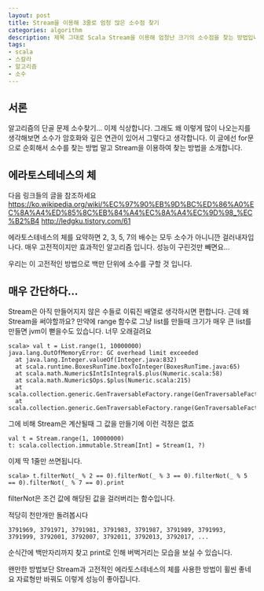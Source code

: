 ```yaml
---
layout: post
title: Stream을 이용해 3줄로 엄청 많은 소수점 찾기
categories: algorithm
description: 제목 그대로 Scala Stream을 이용해 엄청난 크기의 소수점을 찾는 방법입니다.
tags:
- scala
- 스칼라
- 알고리즘
- 소수
---
```


## 서론

알고리즘의 단골 문제 소수찾기... 이제 식상합니다. 그래도 왜 이렇게 많이 나오는지를 생각해보면 소수가 암호화와 깊은 연관이 있어서 그렇다고 생각합니다.
이 글에선 for문으로 순회해서 소수를 찾는 방법 말고 Stream을 이용하여 찾는 방법을 소개합니다.

## 에라토스테네스의 체

다음 링크들의 글을 참조하세요
https://ko.wikipedia.org/wiki/%EC%97%90%EB%9D%BC%ED%86%A0%EC%8A%A4%ED%85%8C%EB%84%A4%EC%8A%A4%EC%9D%98_%EC%B2%B4
http://ledgku.tistory.com/61

에라토스테네스의 체를 요약하면 2, 3, 5, 7의 배수는 모두 소수가 아니니깐 걸러내자입나다. 매우 고전적이지만 효과적인 알고리즘 입니다.
성능이 구린것만 빼면요...

우리는 이 고전적인 방법으로 백만 단위에 소수를 구할 것 입니다.

## 매우 간단하다...

Stream은 아직 만들어지지 않은 수들로 이뤄진 배열로 생각하시면 편합니다. 근데 왜 Stream을 써야할까요? 만약에 range 함수로 그냥 list를 만들때 크기가
매우 큰 list를 만들면 jvm이 뻗을수도 있습니다. 너무 오래걸려요

    scala> val t = List.range(1, 10000000)
    java.lang.OutOfMemoryError: GC overhead limit exceeded
      at java.lang.Integer.valueOf(Integer.java:832)
      at scala.runtime.BoxesRunTime.boxToInteger(BoxesRunTime.java:65)
      at scala.math.Numeric$IntIsIntegral$.plus(Numeric.scala:58)
      at scala.math.Numeric$Ops.$plus(Numeric.scala:215)
      at scala.collection.generic.GenTraversableFactory.range(GenTraversableFactory.scala:224)
      at scala.collection.generic.GenTraversableFactory.range(GenTraversableFactory.scala:206)


그에 비해 Stream은 계산될때 그 값을 만들기에 이런 걱정은 없죠

    val t = Stream.range(1, 10000000)
    t: scala.collection.immutable.Stream[Int] = Stream(1, ?)

이제 딱 1줄만 쓰면됩니다.

    scala> t.filterNot(_ % 2 == 0).filterNot(_ % 3 == 0).filterNot(_ % 5 == 0).filterNot(_ % 7 == 0).print

filterNot은 조건 값에 해당된 값을 걸러버리는 함수입니다.

적당히 천만개만 돌려봅시다

    3791969, 3791971, 3791981, 3791983, 3791987, 3791989, 3791993, 3791999, 3792001, 3792007, 3792011, 3792013, 3792017, ...

순식간에 백만자리까지 찾고 print로 인해 버벅거리는 모습을 보실 수 있습니다.

왠만한 방법보단 Stream과 고전적인 에라토스테네스의 체를 사용한 방법이 휠씬 좋네요 자료형만 바꿔도 이렇게 성능이 좋아집니다.